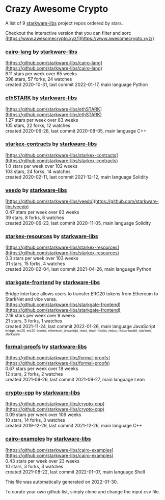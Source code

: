 # Crazy Awesome Crypto
A list of 9 [starkware-libs](https://github.com/starkware-libs) project repos ordered by stars.  

Checkout the interactive version that you can filter and sort: 
[https://www.awesomecrypto.xyz/](https://www.awesomecrypto.xyz/)  


### [cairo-lang](https://github.com/starkware-libs/cairo-lang) by [starkware-libs](https://github.com/starkware-libs)  
  
[https://github.com/starkware-libs/cairo-lang](https://github.com/starkware-libs/cairo-lang)  
6.11 stars per week over 65 weeks  
398 stars, 57 forks, 24 watches  
created 2020-10-31, last commit 2022-01-17, main language Python  


### [ethSTARK](https://github.com/starkware-libs/ethSTARK) by [starkware-libs](https://github.com/starkware-libs)  
  
[https://github.com/starkware-libs/ethSTARK](https://github.com/starkware-libs/ethSTARK)  
1.27 stars per week over 83 weeks  
105 stars, 22 forks, 12 watches  
created 2020-06-28, last commit 2020-08-05, main language C++  


### [starkex-contracts](https://github.com/starkware-libs/starkex-contracts) by [starkware-libs](https://github.com/starkware-libs)  
  
[https://github.com/starkware-libs/starkex-contracts](https://github.com/starkware-libs/starkex-contracts)  
1.0 stars per week over 102 weeks  
103 stars, 24 forks, 14 watches  
created 2020-02-11, last commit 2021-12-12, main language Solidity  


### [veedo](https://github.com/starkware-libs/veedo) by [starkware-libs](https://github.com/starkware-libs)  
  
[https://github.com/starkware-libs/veedo](https://github.com/starkware-libs/veedo)  
0.47 stars per week over 83 weeks  
39 stars, 8 forks, 6 watches  
created 2020-06-23, last commit 2020-11-05, main language Solidity  


### [starkex-resources](https://github.com/starkware-libs/starkex-resources) by [starkware-libs](https://github.com/starkware-libs)  
  
[https://github.com/starkware-libs/starkex-resources](https://github.com/starkware-libs/starkex-resources)  
0.3 stars per week over 103 weeks  
31 stars, 15 forks, 4 watches  
created 2020-02-04, last commit 2021-04-26, main language Python  


### [starkgate-frontend](https://github.com/starkware-libs/starkgate-frontend) by [starkware-libs](https://github.com/starkware-libs)  
Bridge interface allows users to transfer ERC20 tokens from Ethereum to StarkNet and vice versa.  
[https://github.com/starkware-libs/starkgate-frontend](https://github.com/starkware-libs/starkgate-frontend)  
2.19 stars per week over 9 weeks  
21 stars, 3 forks, 1 watches  
created 2021-11-24, last commit 2022-01-26, main language JavaScript  
<sub><sup>bridge, erc20, erc20-tokens, ethereum, javascript, react, react-hooks, redux, redux-toolkit, starknet, starkware</sup></sub>


### [formal-proofs](https://github.com/starkware-libs/formal-proofs) by [starkware-libs](https://github.com/starkware-libs)  
  
[https://github.com/starkware-libs/formal-proofs](https://github.com/starkware-libs/formal-proofs)  
0.67 stars per week over 18 weeks  
12 stars, 2 forks, 2 watches  
created 2021-09-26, last commit 2021-09-27, main language Lean  


### [crypto-cpp](https://github.com/starkware-libs/crypto-cpp) by [starkware-libs](https://github.com/starkware-libs)  
  
[https://github.com/starkware-libs/crypto-cpp](https://github.com/starkware-libs/crypto-cpp)  
0.09 stars per week over 109 weeks  
10 stars, 14 forks, 3 watches  
created 2019-12-29, last commit 2021-12-26, main language C++  


### [cairo-examples](https://github.com/starkware-libs/cairo-examples) by [starkware-libs](https://github.com/starkware-libs)  
  
[https://github.com/starkware-libs/cairo-examples](https://github.com/starkware-libs/cairo-examples)  
0.43 stars per week over 23 weeks  
10 stars, 3 forks, 3 watches  
created 2021-08-22, last commit 2022-01-07, main language Shell  


This file was automatically generated on 2022-01-30.  

To curate your own github list, simply clone and change the input csv file.  